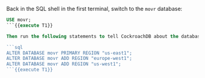 Back in the SQL shell in the first terminal, switch to the `movr` database:

```sql
USE movr;
```{{execute T1}}

Then run the following statements to tell CockroachDB about the database's regions. This information is necessary so that CockroachDB can later move data around to optimize access to particular data from particular regions. For more information about how this works at a high level, see [Database Regions](https://www.cockroachlabs.com/docs/v21.1/multiregion-overview.html#database-regions).

```sql
ALTER DATABASE movr PRIMARY REGION "us-east1";
ALTER DATABASE movr ADD REGION "europe-west1";
ALTER DATABASE movr ADD REGION "us-west1";
```{{execute T1}}
